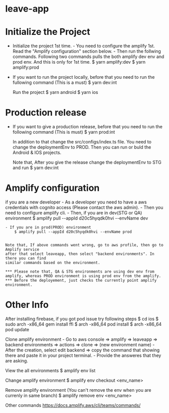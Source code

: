 # leave-app

# Initialize the Project

-   Initialize the project 1st time. - You need to configure the amplify 1st. Read the "Amplify configuration" section below. - Then run the follwing commands. Following two commands pulls the both amplify dev env and prod env. And this is only for 1st time.
    $ yarn amplify:dev
    $ yarn amplify:prod

-   If you want to run the project locally, before that you need to run the fullowing command (This is a must)
    $ yarn dev:int

    Run the project
    $ yarn android
    $ yarn ios

# Production release

-   If you want to give a production release, before that you need to run the following command (This is must)
    $ yarn prod:int

    In addition to that change the src/configs/index.ts file. You need to change the deploymentEnv to PROD.
    Then you can run or buld the Android & IOS projects.

    Note that, After you give the release change the deploymentEnv to STG and run $ yarn dev:int

# Amplify configuration

if you are a new developer - As a developer you need to have a aws credentials with cognito access (Please contact the aws admin). - Then you need to configure amplify cli. - Then, if you are in dev(STG or QA) environment
$ amplify pull --appId d20c5hyqdk0hvi --envName dev

    - If you are in prod(PROD) environment
        $ amplify pull --appId d20c5hyqdk0hvi --envName prod


    Note that, If above commands went wrong, go to aws profile, then go to Amplify service
    after that select leaveapp, then select "backend environments". In there you can find
    similar commands based on the environment.

    *** Please note that, QA & STG environments are using dev env from amplify, whereas PROD environment is using prod env from the amplify.
    *** Before the deployement, just checks the currently point amplify environment.

# Other Info

After installing firebase, if you got pod issue try following steps
$ cd ios
$ sudo arch -x86_64 gem install ffi
$ arch -x86_64 pod install
$ arch -x86_64 pod update

Clone amplify environment - Go to aws console => amplify => leaveapp => backend environments => actions => clone => (new environment name) - After the creation, select edit backend => copy the command that showing there and paste it in your project terminal. - Provide the answeres that they are asking.

View the all environments
$ amplify env list

Change amplify environment
$ amplify env checkout <env_name>

Remove amplify environment (You can't remove the env when you are currenly in same branch)
$ amplify remove env <env_name>

Other commands
https://docs.amplify.aws/cli/teams/commands/
